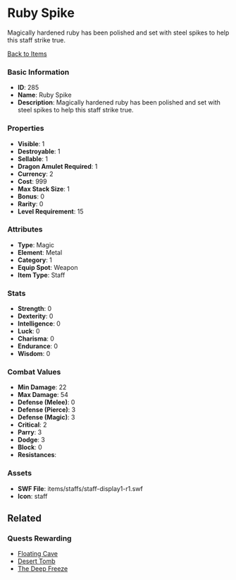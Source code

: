 # Ruby Spike

Magically hardened ruby has been polished and set with steel spikes to help this staff strike true.

[Back to Items](../items.md)

### Basic Information

- **ID**: 285
- **Name**: Ruby Spike
- **Description**: Magically hardened ruby has been polished and set with steel spikes to help this staff strike true.

### Properties

- **Visible**: 1
- **Destroyable**: 1
- **Sellable**: 1
- **Dragon Amulet Required**: 1
- **Currency**: 2
- **Cost**: 999
- **Max Stack Size**: 1
- **Bonus**: 0
- **Rarity**: 0
- **Level Requirement**: 15

### Attributes

- **Type**: Magic
- **Element**: Metal
- **Category**: 1
- **Equip Spot**: Weapon
- **Item Type**: Staff

### Stats

- **Strength**: 0
- **Dexterity**: 0
- **Intelligence**: 0
- **Luck**: 0
- **Charisma**: 0
- **Endurance**: 0
- **Wisdom**: 0

### Combat Values

- **Min Damage**: 22
- **Max Damage**: 54
- **Defense (Melee)**: 0
- **Defense (Pierce)**: 3
- **Defense (Magic)**: 3
- **Critical**: 2
- **Parry**: 3
- **Dodge**: 3
- **Block**: 0
- **Resistances**: 

### Assets

- **SWF File**: items/staffs/staff-display1-r1.swf
- **Icon**: staff

## Related

### Quests Rewarding

- [Floating Cave](../quests/22-floating-cave.md)
- [Desert Tomb](../quests/26-desert-tomb.md)
- [The Deep Freeze](../quests/27-the-deep-freeze.md)

